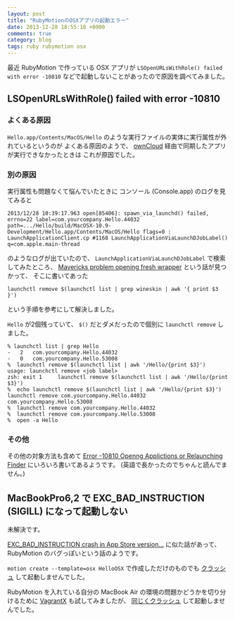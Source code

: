 ```yaml
---
layout: post
title: "RubyMotionのOSXアプリの起動エラー"
date: 2013-12-28 18:55:18 +0900
comments: true
category: blog
tags: ruby rubymotion osx
---
```

最近 RubyMotion で作っている OSX アプリが
`LSOpenURLsWithRole() failed with error -10810`
などで起動しないことがあったので原因を調べてみました。

<!--more-->

## LSOpenURLsWithRole() failed with error -10810

### よくある原因

`Hello.app/Contents/MacOS/Hello`
のような実行ファイルの実体に実行属性が外れているというのが
よくある原因のようで、
[ownCloud](http://owncloud.org/)
経由で同期したアプリが実行できなかったときは
これが原因でした。

### 別の原因

実行属性も問題なくて悩んでいたときに
コンソール (Console.app) のログを見てみると

```
2013/12/28 10:39:17.963 open[85406]: spawn_via_launchd() failed, errno=22 label=com.yourcompany.Hello.44032 path=.../Hello/build/MacOSX-10.9-Development/Hello.app/Contents/MacOS/Hello flags=0 : LaunchApplicationClient.cp #1168 LaunchApplicationViaLaunchDJobLabel() q=com.apple.main-thread
```
のようなログが出ていたので、
`LaunchApplicationViaLaunchDJobLabel`
で検索してみたところ、
[Mavericks problem opening fresh wrapper](http://portingteam.com/topic/9723-mavericks-problem-opening-fresh-wrapper/)
という話が見つかって、
そこに書いてあった

```
launchctl remove $(launchctl list | grep wineskin | awk '{ print $3 }')
```

という手順を参考にして解決しました。

`Hello` が2個残っていて、
`$()` だとダメだったので個別に `launchctl remove` しました。

```
% launchctl list | grep Hello
-	2	com.yourcompany.Hello.44032
-	0	com.yourcompany.Hello.53008
%  launchctl remove $(launchctl list | awk '/Hello/{print $3}')
usage: launchctl remove <job label>
zsh: exit 1     launchctl remove $(launchctl list | awk '/Hello/{print $3}')
%  echo launchctl remove $(launchctl list | awk '/Hello/{print $3}')
launchctl remove com.yourcompany.Hello.44032 com.yourcompany.Hello.53008
%  launchctl remove com.yourcompany.Hello.44032
%  launchctl remove com.yourcompany.Hello.53008
%  open -a Hello
```

### その他

その他の対象方法も含めて
[Error -10810 Openng Applictions or Relaunching Finder](http://www.thexlab.com/faqs/error-10810.html)
にいろいろ書いてあるようです。
(英語で長かったのでちゃんと読んでません。)

## MacBookPro6,2 で EXC_BAD_INSTRUCTION (SIGILL) になって起動しない

未解決です。

[EXC_BAD_INSTRUCTION crash in App Store version...](https://github.com/MohawkApps/Hacker-Bar/issues/36)
に似た話があって、
RubyMotion のバグっぽいという話のようです。

`motion create --template=osx HelloOSX`
で作成しただけのものでも
[クラッシュ](https://gist.github.com/znz/8158061#file-helloosx-report-txt)
して起動しませんでした。

RubyMotion を入れている自分の MacBook Air の環境の問題かどうかを切り分けるために
[VagrantX](http://shin1x1.github.io/vagrantx/)
も試してみましたが、
[同じくクラッシュ](https://gist.github.com/znz/8158061#file-vagrantx-report-txt)
して起動しませんでした。
